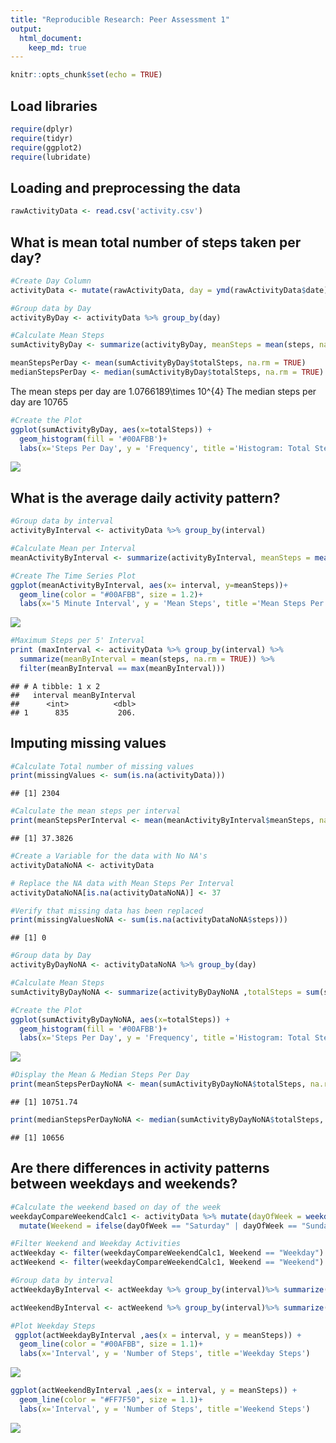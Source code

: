 ```yaml
---
title: "Reproducible Research: Peer Assessment 1"
output: 
  html_document:
    keep_md: true
---
```



```r
knitr::opts_chunk$set(echo = TRUE)
```
## Load libraries

```r
require(dplyr)
require(tidyr)
require(ggplot2)
require(lubridate)
```

## Loading and preprocessing the data

```r
rawActivityData <- read.csv('activity.csv')
```
## What is mean total number of steps taken per day?

```r
#Create Day Column
activityData <- mutate(rawActivityData, day = ymd(rawActivityData$date))

#Group data by Day
activityByDay <- activityData %>% group_by(day)

#Calculate Mean Steps
sumActivityByDay <- summarize(activityByDay, meanSteps = mean(steps, na.rm =FALSE),medianSteps = median(steps, na.rm = FALSE),totalSteps = sum(steps,na.rm = FALSE))

meanStepsPerDay <- mean(sumActivityByDay$totalSteps, na.rm = TRUE)
medianStepsPerDay <- median(sumActivityByDay$totalSteps, na.rm = TRUE)
```
The mean steps per day are 1.0766189\times 10^{4}
The median steps per day are 10765


```r
#Create the Plot
ggplot(sumActivityByDay, aes(x=totalSteps)) + 
  geom_histogram(fill = '#00AFBB')+
  labs(x='Steps Per Day', y = 'Frequency', title ='Histogram: Total Steps Per Day')
```

![](PA1_template_files/figure-html/plotdailysteps-1.png)<!-- -->

## What is the average daily activity pattern?

```r
#Group data by interval
activityByInterval <- activityData %>% group_by(interval)

#Calculate Mean per Interval
meanActivityByInterval <- summarize(activityByInterval, meanSteps = mean(steps, na.rm =TRUE))

#Create The Time Series Plot
ggplot(meanActivityByInterval, aes(x= interval, y=meanSteps))+
  geom_line(color = "#00AFBB", size = 1.2)+
  labs(x='5 Minute Interval', y = 'Mean Steps', title ='Mean Steps Per 5 Minute Interval')
```

![](PA1_template_files/figure-html/dailyactivitypattern-1.png)<!-- -->

```r
#Maximum Steps per 5' Interval
print (maxInterval <- activityData %>% group_by(interval) %>% 
  summarize(meanByInterval = mean(steps, na.rm = TRUE)) %>%
  filter(meanByInterval == max(meanByInterval)))
```

```
## # A tibble: 1 x 2
##   interval meanByInterval
##      <int>          <dbl>
## 1      835           206.
```
## Imputing missing values

```r
#Calculate Total number of missing values
print(missingValues <- sum(is.na(activityData)))
```

```
## [1] 2304
```

```r
#Calculate the mean steps per interval
print(meanStepsPerInterval <- mean(meanActivityByInterval$meanSteps, na.rm = TRUE))
```

```
## [1] 37.3826
```

```r
#Create a Variable for the data with No NA's
activityDataNoNA <- activityData

# Replace the NA data with Mean Steps Per Interval
activityDataNoNA[is.na(activityDataNoNA)] <- 37

#Verify that missing data has been replaced
print(missingValuesNoNA <- sum(is.na(activityDataNoNA$steps)))
```

```
## [1] 0
```

```r
#Group data by Day
activityByDayNoNA <- activityDataNoNA %>% group_by(day)

#Calculate Mean Steps
sumActivityByDayNoNA <- summarize(activityByDayNoNA ,totalSteps = sum(steps,na.rm = FALSE))

#Create the Plot
ggplot(sumActivityByDayNoNA, aes(x=totalSteps)) + 
  geom_histogram(fill = '#00AFBB')+
  labs(x='Steps Per Day', y = 'Frequency', title ='Histogram: Total Steps Per Day')
```

![](PA1_template_files/figure-html/missingvalues-1.png)<!-- -->

```r
#Display the Mean & Median Steps Per Day
print(meanStepsPerDayNoNA <- mean(sumActivityByDayNoNA$totalSteps, na.rm = TRUE))
```

```
## [1] 10751.74
```

```r
print(medianStepsPerDayNoNA <- median(sumActivityByDayNoNA$totalSteps, na.rm = TRUE))
```

```
## [1] 10656
```

## Are there differences in activity patterns between weekdays and weekends?

```r
#Calculate the weekend based on day of the week
weekdayCompareWeekendCalc1 <- activityData %>% mutate(dayOfWeek = weekdays(day)) %>%
  mutate(Weekend = ifelse(dayOfWeek == "Saturday" | dayOfWeek == "Sunday", "Weekend", "Weekday"))

#Filter Weekend and Weekday Activities
actWeekday <- filter(weekdayCompareWeekendCalc1, Weekend == "Weekday")
actWeekend <- filter(weekdayCompareWeekendCalc1, Weekend == "Weekend")

#Group data by interval
actWeekdayByInterval <- actWeekday %>% group_by(interval)%>% summarize(meanSteps = mean(steps, na.rm =TRUE))

actWeekendByInterval <- actWeekend %>% group_by(interval)%>% summarize(meanSteps = mean(steps, na.rm =TRUE))

#Plot Weekday Steps
 ggplot(actWeekdayByInterval ,aes(x = interval, y = meanSteps)) + 
  geom_line(color = "#00AFBB", size = 1.1)+
  labs(x='Interval', y = 'Number of Steps', title ='Weekday Steps')
```

![](PA1_template_files/figure-html/weekend-weekday-1.png)<!-- -->

```r
ggplot(actWeekendByInterval ,aes(x = interval, y = meanSteps)) + 
  geom_line(color = "#FF7F50", size = 1.1)+
  labs(x='Interval', y = 'Number of Steps', title ='Weekend Steps')
```

![](PA1_template_files/figure-html/weekend-weekday-2.png)<!-- -->
